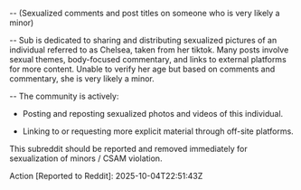 -- (Sexualized comments and post titles on someone who is very likely a minor)

-- Sub is dedicated to sharing and distributing sexualized pictures of an individual referred to as Chelsea, taken from her tiktok. Many posts involve sexual themes, body-focused commentary, and links to external platforms for more content. Unable to verify her age but based on comments and commentary, she is very likely a minor.

-- The community is actively:

- Posting and reposting sexualized photos and videos of this individual.

- Linking to or requesting more explicit material through off-site platforms.

This subreddit should be reported and removed immediately for sexualization of minors / CSAM violation.

Action [Reported to Reddit]: 2025-10-04T22:51:43Z